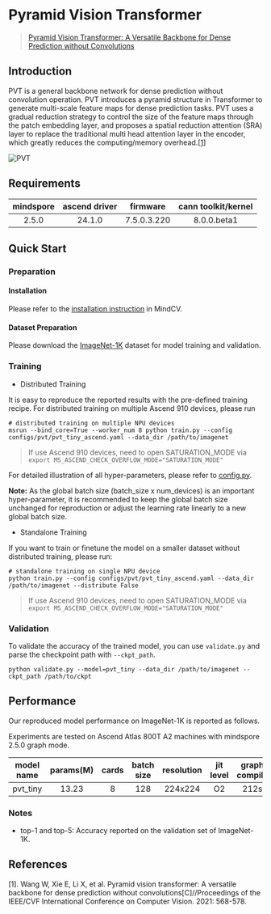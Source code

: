# Pyramid Vision Transformer

> [Pyramid Vision Transformer: A Versatile Backbone for Dense Prediction without Convolutions](https://arxiv.org/abs/2102.12122)



## Introduction

PVT is a general backbone network for dense prediction without convolution operation. PVT introduces a pyramid structure
in Transformer to generate multi-scale feature maps for dense prediction tasks. PVT uses a gradual reduction strategy to
control the size of the feature maps through the patch embedding layer, and proposes a spatial reduction attention (SRA)
layer to replace the traditional multi head attention layer in the encoder, which greatly reduces the computing/memory
overhead.[[1](#References)]

![PVT](https://user-images.githubusercontent.com/74176172/210046926-2322161b-a963-4603-b3cb-86ecdca41262.png)

## Requirements
| mindspore | ascend driver |  firmware   | cann toolkit/kernel |
| :-------: | :-----------: | :---------: | :-----------------: |
|   2.5.0   |   24.1.0      | 7.5.0.3.220 |     8.0.0.beta1     |


## Quick Start

### Preparation

#### Installation

Please refer to the [installation instruction](https://mindspore-lab.github.io/mindcv/installation/) in MindCV.

#### Dataset Preparation

Please download the [ImageNet-1K](https://www.image-net.org/challenges/LSVRC/2012/index.php) dataset for model training
and validation.

### Training

- Distributed Training

It is easy to reproduce the reported results with the pre-defined training recipe. For distributed training on multiple
Ascend 910 devices, please run

```shell
# distributed training on multiple NPU devices
msrun --bind_core=True --worker_num 8 python train.py --config configs/pvt/pvt_tiny_ascend.yaml --data_dir /path/to/imagenet
```

> If use Ascend 910 devices, need to open SATURATION_MODE via `export MS_ASCEND_CHECK_OVERFLOW_MODE="SATURATION_MODE"`


For detailed illustration of all hyper-parameters, please refer
to [config.py](https://github.com/mindspore-lab/mindcv/blob/main/config.py).

**Note:** As the global batch size (batch_size x num_devices) is an important hyper-parameter, it is recommended to keep
the global batch size unchanged for reproduction or adjust the learning rate linearly to a new global batch size.

* Standalone Training

If you want to train or finetune the model on a smaller dataset without distributed training, please run:

```shell
# standalone training on single NPU device
python train.py --config configs/pvt/pvt_tiny_ascend.yaml --data_dir /path/to/imagenet --distribute False
```

> If use Ascend 910 devices, need to open SATURATION_MODE via `export MS_ASCEND_CHECK_OVERFLOW_MODE="SATURATION_MODE"`

### Validation

To validate the accuracy of the trained model, you can use `validate.py` and parse the checkpoint path
with `--ckpt_path`.

```shell
python validate.py --model=pvt_tiny --data_dir /path/to/imagenet --ckpt_path /path/to/ckpt
```

## Performance

Our reproduced model performance on ImageNet-1K is reported as follows.

Experiments are tested on Ascend Atlas 800T A2 machines with mindspore 2.5.0 graph mode.

|  model name  |  params(M)   |  cards  |  batch size  |  resolution  |  jit level  |  graph compile  |  ms/step  |   img/s   |  acc@top1  |  acc@top5  |                                               recipe                                               |                                                  weight                                                   |
|:------------:|:------------:|:-------:|:------------:|:------------:|:-----------:|:---------------:|:---------:|:---------:|:----------:|:----------:|:--------------------------------------------------------------------------------------------------:|:---------------------------------------------------------------------------------------------------------:|
| pvt_tiny   | 13.23     | 8     | 128        | 224x224    | O2        | 212s          | 231.81  | 4417.41 | 74.88    | 92.12    | [yaml](https://github.com/mindspore-lab/mindcv/blob/main/configs/pvt/pvt_tiny_ascend.yaml) | [weights](https://download-mindspore.osinfra.cn/toolkits/mindcv/pvt/pvt_tiny-6676051f-910v2.ckpt) |


### Notes

- top-1 and top-5: Accuracy reported on the validation set of ImageNet-1K.

## References

[1]. Wang W, Xie E, Li X, et al. Pyramid vision transformer: A versatile backbone for dense prediction without
convolutions[C]//Proceedings of the IEEE/CVF International Conference on Computer Vision. 2021: 568-578.
